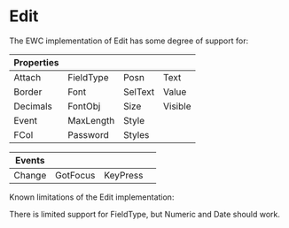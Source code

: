 # Edit

The EWC implementation of Edit has some degree of support for:

| Properties|  |  |  |
|--|--|--|--|
 |  Attach    |  FieldType  |  Posn     |  Text    |
 |  Border    |  Font       |  SelText  |  Value   |
 |  Decimals  |  FontObj    |  Size     |  Visible |
 |  Event     |  MaxLength  |  Style    |          |
 |  FCol      |  Password   |  Styles   |          |


| Events|  |  |  |
|--|--|--|--|
 |  Change  |  GotFocus  |  KeyPress  |         |

Known limitations of the Edit implementation:

There is limited support for FieldType, but Numeric and Date should work.

                                                    
